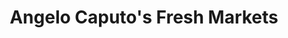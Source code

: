 ---
title: "Angelo Caputo's Fresh Markets"
url: /hanover-park/angelo-caputos-fresh-markets/
shop: supermarket
---